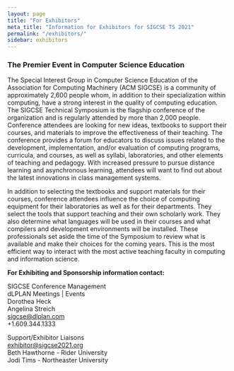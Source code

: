 ```yaml
---
layout: page
title: "For Exhibitors"
meta_title: "Information for Exhibitors for SIGCSE TS 2021"
permalink: "/exhibitors/"
sidebar: exhibitors
---
```


### The Premier Event in Computer Science Education
The Special Interest Group in Computer Science Education of the Association for Computing Machinery
(ACM SIGCSE) is a community of approximately 2,600 people whom, in addition to their specialization within computing, have a strong interest in the quality of computing education. The SIGCSE Technical Symposium is the flagship conference of the organization and is regularly attended by more than 2,000 people. Conference attendees are looking for new ideas, textbooks to support their courses, and materials to improve the effectiveness of their teaching. The conference provides a forum for educators to discuss issues related to the development, implementation, and/or evaluation of computing programs, curricula, and courses, as well as syllabi, laboratories, and other elements of teaching and pedagogy. With increased pressure to pursue distance learning and asynchronous learning, attendees will want to find out about the latest innovations in class management systems.

In addition to selecting the textbooks and support materials for their courses, conference attendees influence the choice of computing equipment for their laboratories as well as for their departments. They select the tools that support teaching and their own scholarly work. They also determine what languages will be used in their courses and what compilers and development environments will be installed. These professionals set aside the time of the Symposium to review what is available and make their choices for the coming years. This is the most efficient way to interact with the most active teaching faculty in computing and information science.

__For Exhibiting and Sponsorship information contact:__

SIGCSE Conference Management    
dLPLAN Meetings | Events    
Dorothea Heck    
Angelina Streich    
[sigcse@dlplan.com](mailto:sigcse@dlplan.com)    
+1.609.344.1333    

Support/Exhibitor Liaisons    
[exhibitor@sigcse2021.org](mailto:exhibitor@sigcse2021.org)    
Beth Hawthorne - Rider University    
Jodi Tims - Northeaster University     